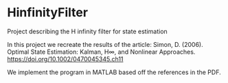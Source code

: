 # HinfinityFilter
Project describing the H infinity filter for state estimation

In this project we recreate the results of the article: 
Simon, D. (2006). Optimal State Estimation: Kalman, H∞, and Nonlinear Approaches. https://doi.org/10.1002/0470045345.ch11

We implement the program in MATLAB based off the references in the PDF.
